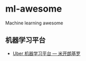 # ml-awesome
Machine learning awesome


## 机器学习平台

- [Uber 机器学习平台 — 米开朗基罗](https://github.com/xitu/gold-miner/blob/master/TODO/meet-michelangelo-ubers-mechine-learning-plantform.md)
